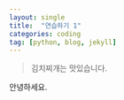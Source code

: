 ```yaml
---
layout: single
title:  "연습하기 1"
categories: coding
tag: [python, blog, jekyll]
---
```




> 김치찌개는 맛있습니다.
>
> 

안녕하세요.
